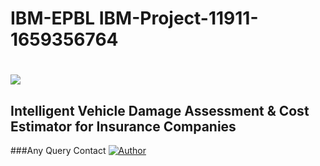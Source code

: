 # IBM-EPBL IBM-Project-11911-1659356764

<h1 align="fill">
 <img src="https://media.giphy.com/media/D3NYAl9O3QZq1S7j6E/giphy.gif" />
</h1>

## Intelligent Vehicle Damage Assessment & Cost Estimator for Insurance Companies

###Any Query Contact
[![Author](https://img.shields.io/badge/PY-Develpoer-30302f?style=flat&logo=gmail)](https://mail.google.com/mail/u/0/#inbox?compose=GTvVlcSMVxdkLCrLrTsXdtGPwZDMSTjgjFnSdxdlzWkhDxMDRRtWzjkWsjDmsPsQchhbkqWKrPwXr)

